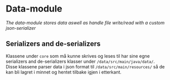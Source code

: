 # Data-module
_The data-module stores data aswell as handle file write/read with a custom json-serializer_

## Serializers and de-serializers
Klassene under `core` som må kunne skrives og leses til har sine egne serializers and de-serializers klasser under `/data/src/main/java/data/`. Disse klassene parser data i json format til `/data/src/main/resources/` så de kan bli lagret i minnet og hentet tilbake igjen i etterkant.